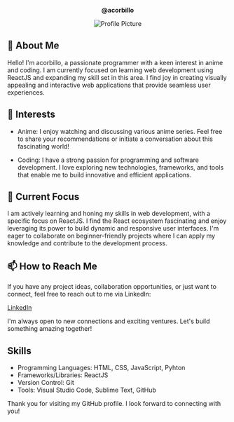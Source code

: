 <p align="center"><strong>@acorbillo</strong></p>

<p align="center">
  <img src="https://github.com/acorbillo.png" alt="Profile Picture" />
</p>

## 👋 About Me

Hello! I'm acorbillo, a passionate programmer with a keen interest in anime and coding. I am currently focused on learning web development using ReactJS and expanding my skill set in this area. I find joy in creating visually appealing and interactive web applications that provide seamless user experiences.

## 👀 Interests

- Anime: I enjoy watching and discussing various anime series. Feel free to share your recommendations or initiate a conversation about this fascinating world!

- Coding: I have a strong passion for programming and software development. I love exploring new technologies, frameworks, and tools that enable me to build innovative and efficient applications.

## 🌱 Current Focus

I am actively learning and honing my skills in web development, with a specific focus on ReactJS. I find the React ecosystem fascinating and enjoy leveraging its power to build dynamic and responsive user interfaces. I'm eager to collaborate on beginner-friendly projects where I can apply my knowledge and contribute to the development process.

## 📫 How to Reach Me

If you have any project ideas, collaboration opportunities, or just want to connect, feel free to reach out to me via LinkedIn:

[LinkedIn](https://www.linkedin.com/in/angelo-clint-orbillo-551248274/)

I'm always open to new connections and exciting ventures. Let's build something amazing together!

## Skills

- Programming Languages: HTML, CSS, JavaScript, Pyhton
- Frameworks/Libraries: ReactJS
- Version Control: Git
- Tools: Visual Studio Code, Sublime Text, GitHub

Thank you for visiting my GitHub profile. I look forward to connecting with you!
